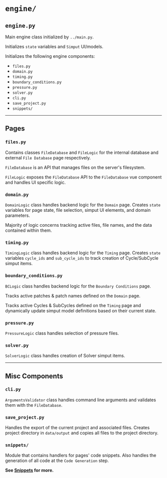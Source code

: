 # `engine/`

## `engine.py`

Main engine class initialized by `../main.py`.

Initializes `state` variables and `Simput` UI/models.

Initializes the following engine components:

- `files.py`
- `domain.py`
- `timing.py`
- `boundary_conditions.py`
- `pressure.py`
- `solver.py`
- `cli.py`
- `save_project.py`
- `snippets/`

---

## Pages

### `files.py`

Contains classes `FileDatabase` and `FileLogic` for the internal database and external `File Database` page respectively.

`FileDatabase` is an API that manages files on the server's filesystem.

`FileLogic` exposes the `FileDatabase` API to the `FileDatabase` vue component and handles UI specific logic.

### `domain.py`

`DomainLogic` class handles backend logic for the `Domain` page. Creates `state` variables for page state, file selection, simput UI elements, and domain parameters.

Majority of logic concerns tracking active files, file names, and the data contained within them.

### `timing.py`

`TimingLogic` class handles backend logic for the `Timing` page. Creates `state` variables `cycle_ids` and `sub_cycle_ids` to track creation of Cycle/SubCycle simput items.

### `boundary_conditions.py`

`BCLogic` class handles backend logic for the `Boundary Conditions` page.

Tracks active patches & patch names defined on the `Domain` page.

Tracks active Cycles & SubCycles defined on the `Timing` page and dynamically update simput model definitions based on their current state.

### `pressure.py`

`PressureLogic` class handles selection of pressure files.

### `solver.py`

`SolverLogic` class handles creation of Solver simput items.

---

## Misc Components

### `cli.py`

`ArgumentsValidator` class handles command line arguments and validates them with the `FileDatabase`.

### `save_project.py`

Handles the export of the current project and associated files. Creates project directory in `data/output` and copies all files to the project directory.

### `snippets/`

Module that contains handlers for pages' code snippets. Also handles the generation of all code at the `Code Generation` step.

**See [Snippets](snippets.md) for more.**
